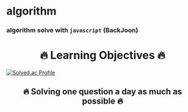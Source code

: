 # algorithm

### algorithm solve with ```javascript``` (BackJoon)


# <div align="center"> 🔥  Learning Objectives  🔥 </div>
[![Solved.ac Profile](http://mazassumnida.wtf/api/v2/generate_badge?boj=tyu734843)](https://solved.ac/tyu734843)
## <div align="center"> 🔥 Solving one question a day as much as possible 🔥 </div>
